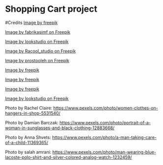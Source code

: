 # Shopping Cart project


#Credits 
<a href="https://www.freepik.com/free-photo/clothes-clothing-store_4452895.htm#fromView=search&page=1&position=51&uuid=ed00314d-e98e-4e7a-a79a-7c7140dea68f">Image by freepik</a>

<a href="https://www.freepik.com/free-photo/baby-clothes-boys-wooden-background_21106410.htm#fromView=search&page=1&position=47&uuid=5ffce3c6-f76d-4c3a-85fc-108c4df646aa">Image by fabrikasimf on Freepik</a>

<a href="https://www.freepik.com/free-photo/women-white-t-shirts-black-polka-dot-outfits-posing-beige-wall_12860689.htm#fromView=search&page=1&position=22&uuid=8c58e75f-d75f-430a-9e8d-7f5ec533030a">Image by lookstudio on Freepik</a>

<a href="https://www.freepik.com/free-photo/funny-kid-isolated-white_6118421.htm#fromView=search&page=1&position=1&uuid=54a7349f-e1af-4d81-b8ce-138d6f7c78c7">Image by Racool_studio on Freepik</a>

<a href="https://www.freepik.com/free-photo/girls-with-coffe_1342259.htm#fromView=search&page=1&position=49&uuid=76295256-bde5-4e6d-a39f-e74cc0d3ba23">Image by prostooleh on Freepik</a>

<a href="https://www.freepik.com/free-photo/close-up-flannel-shirt-detail_30117429.htm#fromView=search&page=1&position=25&uuid=a3a2efa0-e7b9-4af4-a8d3-93422a41073f">Image by freepik</a>

<a href="https://www.freepik.com/free-photo/cute-girl-wearing-bikini_29963755.htm#fromView=search&page=1&position=26&uuid=45f60b3c-103d-4a80-be84-7885d3d372f8">Image by freepik</a>

<a href="https://www.freepik.com/free-photo/full-shot-kids-posing-together_33625875.htm#fromView=search&page=1&position=1&uuid=b779cf02-e5f9-4dfc-ba01-07b4c0f4af47">Image by freepik</a>

<a href="https://www.freepik.com/free-photo/enthusiastic-red-haired-girl-dancing-vintage-straw-hat-gray-wall-indoor-photo-glad-curly-lady-yellow-outfit_11577140.htm#fromView=search&page=1&position=8&uuid=b9be9e9f-78dd-4040-90c5-7d5e3c00b55f">Image by lookstudio on Freepik</a>

Photo by Rachel Claire: https://www.pexels.com/photo/women-clothes-on-hangers-in-shop-5531540/

Photo by Damian Barczak: https://www.pexels.com/photo/portrait-of-a-woman-in-sunglasses-and-black-clothing-12883668/

Photo by Anna Shvets: https://www.pexels.com/photo/a-man-taking-care-of-a-child-11369365/

Photo by salah amrani: https://www.pexels.com/photo/man-wearing-blue-lacoste-polo-shirt-and-silver-colored-analog-watch-1232459/
